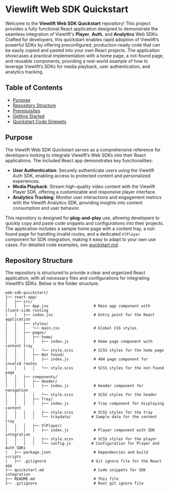 # Viewlift Web SDK Quickstart

Welcome to the **Viewlift Web SDK Quickstart** repository! This project provides a fully functional React application designed to demonstrate the seamless integration of Viewlift's **Player**, **Auth**, and **Analytics** Web SDKs. Crafted for developers, this quickstart enables rapid adoption of Viewlift’s powerful SDKs by offering preconfigured, production-ready code that can be easily copied and pasted into your own React projects. The application showcases a practical implementation with a home page, a not-found page, and reusable components, providing a real-world example of how to leverage Viewlift’s SDKs for media playback, user authentication, and analytics tracking.

## Table of Contents
- [Purpose](#purpose)
- [Repository Structure](#repository-structure)
- [Prerequisites](#prerequisites)
- [Getting Started](#getting-started)
- [Quickstart Code Snippets](#quickstart-code-snippets)

## Purpose
The Viewlift Web SDK Quickstart serves as a comprehensive reference for developers looking to integrate Viewlift’s Web SDKs into their React applications. The included React app demonstrates key functionalities:
- **User Authentication**: Securely authenticate users using the Viewlift Auth SDK, enabling access to protected content and personalized experiences.
- **Media Playback**: Stream high-quality video content with the Viewlift Player SDK, offering a customizable and responsive player interface.
- **Analytics Tracking**: Monitor user interactions and engagement metrics with the Viewlift Analytics SDK, providing insights into content consumption and user behavior.

This repository is designed for **plug-and-play** use, allowing developers to quickly copy and paste code snippets and configurations into their projects. The application includes a sample home page with a content tray, a not-found page for handling invalid routes, and a dedicated `VlPlayer` component for SDK integration, making it easy to adapt to your own use cases. For detailed code examples, see [quickstart.md](./quickstart.md).

## Repository Structure
The repository is structured to provide a clear and organized React application, with all necessary files and configurations for integrating Viewlift’s SDKs. Below is the folder structure:

```
web-sdk-quickstart/
├── react-app/
│   ├── src/
│   │   ├── App.jsx                    # Main app component with client-side routing
│   │   ├── index.jsx                  # Entry point for the React application
│   │   ├── styles/
│   │   │   └── main.css               # Global CSS styles
│   │   ├── pages/
│   │   │   ├── home/
│   │   │   │   ├── index.js           # Home page component with content tray
│   │   │   │   └── style.scss         # SCSS styles for the home page
│   │   │   ├── Not found/
│   │   │   │   ├── index.js           # 404 page component for invalid routes
│   │   │   │   └── style.scss         # SCSS styles for the not-found page
│   │   ├── components/
│   │   │   ├── Header/
│   │   │   │   ├── index.js           # Header component for navigation
│   │   │   │   └── style.scss         # SCSS styles for the header
│   │   │   ├── Tray/
│   │   │   │   ├── index.js           # Tray component for displaying content
│   │   │   │   ├── style.scss         # SCSS styles for the tray
│   │   │   │   └── traydata/         # Sample data for the content tray
│   │   │   ├── VlPlayer/
│   │   │   │   ├── index.js           # Player component with SDK integration
│   │   │   │   ├── style.scss         # SCSS styles for the player
│   │   │   │   └── config.js         # Configuration for Player and Auth SDKs
│   ├── package.json                   # Dependencies and build scripts
│   ├── .gitignore                    # Git ignore file for the React app
├── quickstart.md                      # Code snippets for SDK integration
├── README.md                          # This file
├── .gitignore                         # Root git ignore file
```


